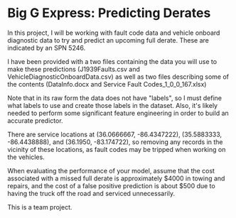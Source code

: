 # Big G Express: Predicting Derates
In this project, I will be working with fault code data and vehicle onboard diagnostic data to try and predict an upcoming full derate. These are indicated by an SPN 5246. 

I have been provided with a two files containing the data you will use to make these predictions (J1939Faults.csv and VehicleDiagnosticOnboardData.csv) as well as two files describing some of the contents (DataInfo.docx and Service Fault Codes_1_0_0_167.xlsx) 

Note that in its raw form the data does not have "labels", so I must define what labels to use and create those labels in the dataset. Also, it's likely needed to perform some significant feature engineering in order to build an accurate predictor.

There are service locations at (36.0666667, -86.4347222), (35.5883333, -86.4438888), and (36.1950, -83.174722), so removing any records in the vicinity of these locations, as fault codes may be tripped when working on the vehicles.

When evaluating the performance of your model, assume that the cost associated with a missed full derate is approximately $4000 in towing and repairs, and the cost of a false positive prediction is about $500 due to having the truck off the road and serviced unnecessarily.

This is a team project.